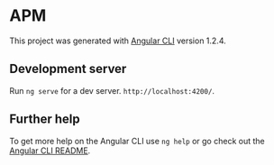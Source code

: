 # APM

This project was generated with [Angular CLI](https://github.com/angular/angular-cli) version 1.2.4.

## Development server

Run `ng serve` for a dev server. `http://localhost:4200/`. 

## Further help

To get more help on the Angular CLI use `ng help` or go check out the [Angular CLI README](https://github.com/angular/angular-cli/blob/master/README.md).
